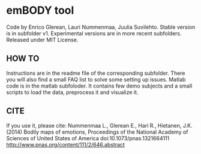 # emBODY tool

Code by Enrico Glerean, Lauri Nummenmaa, Juulia Suvilehto. Stable version is in subfolder v1. Experimental versions are in more recent subfolders. Released under MIT License.

## HOW TO 
Instructions are in the readme file of the corresponding subfolder. There you will also find a small FAQ list to solve some setting up issues. Matlab code is in the matlab subfoloder. It contains few demo subjects and a small scripts to load the data, preprocess it and visualize it.


## CITE
If you use it, please cite: 
Nummenmaa L., Glerean E., Hari R., Hietanen, J.K. (2014) 
Bodily maps of emotions, Proceedings of the National Academy of Sciences of United States of America doi:10.1073/pnas.1321664111 
http://www.pnas.org/content/111/2/646.abstract
